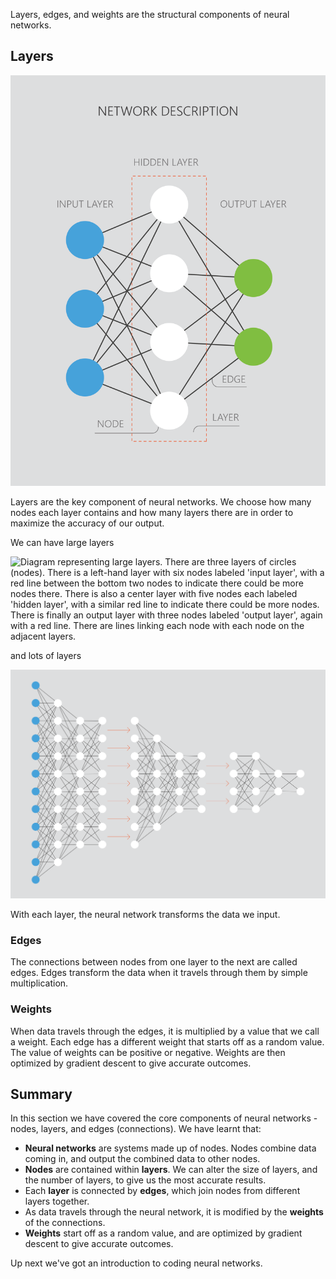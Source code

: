 Layers, edges, and weights are the structural components of neural networks.

## Layers

![Diagram representing the network description. There are three layers of circles (nodes) - a left-hand layer with three nodes labeled 'input layer', a center layer with four nodes each labeled 'hidden layer' and an output layer with three nodes labeled 'output layer'. There are lines linking each node with each node on the adjacent layers, and these are labeled 'edge'.](../media/5.2_NetworkDescription.png)

Layers are the key component of neural networks. We choose how many nodes each layer contains and how many layers there are in order to maximize the accuracy of our output.

We can have large layers

![Diagram representing large layers. There are three layers of circles (nodes). There is a left-hand layer with six nodes labeled 'input layer', with a red line between the bottom two nodes to indicate there could be more nodes there. There is also a center layer with five nodes each labeled 'hidden layer', with a similar red line to indicate there could be more nodes. There is finally an output layer with three nodes labeled 'output layer', again with a red line. There are lines linking each node with each node on the adjacent layers.](../media/5.2_Large_Layers.png)

and lots of layers

![Diagram representing lots of layers. There are many layers of circles (nodes). There is a left-hand layer with 12 nodes indicating the input layer, with a 12 other layers of white nodes, with arrows in between several layers to indicate more layers could reside there. There are lines linking each node with each node on the adjacent layers.](../media/5.2_Many_Layers__1_.png)

With each layer, the neural network transforms the data we input.

### Edges

The connections between nodes from one layer to the next are called edges. Edges transform the data when it travels through them by simple multiplication.

### Weights

When data travels through the edges, it is multiplied by a value that we call a weight. Each edge has a different weight that starts off as a random value. The value of weights can be positive or negative. Weights are then optimized by gradient descent to give accurate outcomes.

## Summary

In this section we have covered the core components of neural networks - nodes, layers, and edges (connections). We have learnt that:

* __Neural networks__ are systems made up of nodes. Nodes combine data coming in, and output the combined data to other nodes.
* __Nodes__ are contained within __layers__. We can alter the size of layers, and the number of layers, to give us the most accurate results.
* Each __layer__ is connected by __edges__, which join nodes from different layers together.
* As data travels through the neural network, it is modified by the __weights__ of the connections.
* __Weights__ start off as a random value, and are optimized by gradient descent to give accurate outcomes.

Up next we've got an introduction to coding neural networks.
